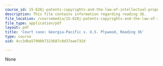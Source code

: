 ```yaml
---
course_id: 15-628j-patents-copyrights-and-the-law-of-intellectual-property-spring-2013
description: This file contains information regarding reading 36.
file_location: /coursemedia/15-628j-patents-copyrights-and-the-law-of-intellectual-property-spring-2013/4cc3dba57900b7323687c8d37aae732d_MIT15_628JS13_read36.pdf
file_type: application/pdf
layout: pdf
title: 'Court case: Georgia-Pacific v. U.S. Plywood, Reading 36'
type: course
uid: 4cc3dba57900b7323687c8d37aae732d

---
```

None
